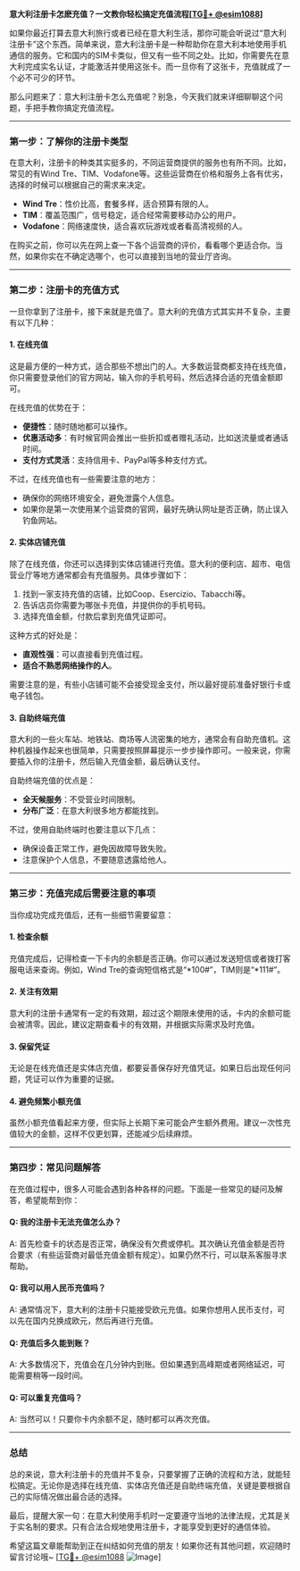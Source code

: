 **意大利注册卡怎麽充值？一文教你轻松搞定充值流程[[TG💪+ @esim1088](https://t.me/s/esim1088)]**

如果你最近打算去意大利旅行或者已经在意大利生活，那你可能会听说过“意大利注册卡”这个东西。简单来说，意大利注册卡是一种帮助你在意大利本地使用手机通信的服务。它和国内的SIM卡类似，但又有一些不同之处。比如，你需要先在意大利完成实名认证，才能激活并使用这张卡。而一旦你有了这张卡，充值就成了一个必不可少的环节。

那么问题来了：意大利注册卡怎么充值呢？别急，今天我们就来详细聊聊这个问题，手把手教你搞定充值流程。

---

### **第一步：了解你的注册卡类型**
在意大利，注册卡的种类其实挺多的，不同运营商提供的服务也有所不同。比如，常见的有Wind Tre、TIM、Vodafone等。这些运营商在价格和服务上各有优劣，选择的时候可以根据自己的需求来决定。

- **Wind Tre**：性价比高，套餐多样，适合预算有限的人。
- **TIM**：覆盖范围广，信号稳定，适合经常需要移动办公的用户。
- **Vodafone**：网络速度快，适合喜欢玩游戏或者看高清视频的人。

在购买之前，你可以先在网上查一下各个运营商的评价，看看哪个更适合你。当然，如果你实在不确定选哪个，也可以直接到当地的营业厅咨询。

---

### **第二步：注册卡的充值方式**
一旦你拿到了注册卡，接下来就是充值了。意大利的充值方式其实并不复杂，主要有以下几种：

#### **1. 在线充值**
这是最方便的一种方式，适合那些不想出门的人。大多数运营商都支持在线充值，你只需要登录他们的官方网站，输入你的手机号码，然后选择合适的充值金额即可。

在线充值的优势在于：
- **便捷性**：随时随地都可以操作。
- **优惠活动多**：有时候官网会推出一些折扣或者赠礼活动，比如送流量或者通话时间。
- **支付方式灵活**：支持信用卡、PayPal等多种支付方式。

不过，在线充值也有一些需要注意的地方：
- 确保你的网络环境安全，避免泄露个人信息。
- 如果你是第一次使用某个运营商的官网，最好先确认网址是否正确，防止误入钓鱼网站。

#### **2. 实体店铺充值**
除了在线充值，你还可以选择到实体店铺进行充值。意大利的便利店、超市、电信营业厅等地方通常都会有充值服务。具体步骤如下：

1. 找到一家支持充值的店铺，比如Coop、Esercizio、Tabacchi等。
2. 告诉店员你需要为哪张卡充值，并提供你的手机号码。
3. 选择充值金额，付款后拿到充值凭证即可。

这种方式的好处是：
- **直观性强**：可以直接看到充值过程。
- **适合不熟悉网络操作的人**。

需要注意的是，有些小店铺可能不会接受现金支付，所以最好提前准备好银行卡或电子钱包。

#### **3. 自助终端充值**
意大利的一些火车站、地铁站、商场等人流密集的地方，通常会有自助充值机。这种机器操作起来也很简单，只需要按照屏幕提示一步步操作即可。一般来说，你需要插入你的注册卡，然后输入充值金额，最后确认支付。

自助终端充值的优点是：
- **全天候服务**：不受营业时间限制。
- **分布广泛**：在意大利很多地方都能找到。

不过，使用自助终端时也要注意以下几点：
- 确保设备正常工作，避免因故障导致失败。
- 注意保护个人信息，不要随意透露给他人。

---

### **第三步：充值完成后需要注意的事项**
当你成功完成充值后，还有一些细节需要留意：

#### **1. 检查余额**
充值完成后，记得检查一下卡内的余额是否正确。你可以通过发送短信或者拨打客服电话来查询。例如，Wind Tre的查询短信格式是“*100#”，TIM则是“*111#”。

#### **2. 关注有效期**
意大利的注册卡通常有一定的有效期，超过这个期限未使用的话，卡内的余额可能会被清零。因此，建议定期查看卡的有效期，并根据实际需求及时充值。

#### **3. 保留凭证**
无论是在线充值还是实体店充值，都要妥善保存好充值凭证。如果日后出现任何问题，凭证可以作为重要的证据。

#### **4. 避免频繁小额充值**
虽然小额充值看起来方便，但实际上长期下来可能会产生额外费用。建议一次性充值较大的金额，这样不仅更划算，还能减少后续麻烦。

---

### **第四步：常见问题解答**
在充值过程中，很多人可能会遇到各种各样的问题。下面是一些常见的疑问及解答，希望能帮到你：

#### **Q: 我的注册卡无法充值怎么办？**
A: 首先检查卡的状态是否正常，确保没有欠费或停机。其次确认充值金额是否符合要求（有些运营商对最低充值金额有规定）。如果仍然不行，可以联系客服寻求帮助。

#### **Q: 我可以用人民币充值吗？**
A: 通常情况下，意大利的注册卡只能接受欧元充值。如果你想用人民币支付，可以先在国内兑换成欧元，然后再进行充值。

#### **Q: 充值后多久能到账？**
A: 大多数情况下，充值会在几分钟内到账。但如果遇到高峰期或者网络延迟，可能需要稍等一段时间。

#### **Q: 可以重复充值吗？**
A: 当然可以！只要你卡内余额不足，随时都可以再次充值。

---

### **总结**
总的来说，意大利注册卡的充值并不复杂，只要掌握了正确的流程和方法，就能轻松搞定。无论你是选择在线充值、实体店充值还是自助终端充值，关键是要根据自己的实际情况做出最合适的选择。

最后，提醒大家一句：在意大利使用手机时一定要遵守当地的法律法规，尤其是关于实名制的要求。只有合法合规地使用注册卡，才能享受到更好的通信体验。

希望这篇文章能帮助到正在纠结如何充值的朋友！如果你还有其他问题，欢迎随时留言讨论哦~ [[TG💪+ @esim1088](https://t.me/s/esim1088) ![Image](https://i.postimg.cc/4NQfJmqS/Snipaste-2025-05-13-00-14-12.png)]